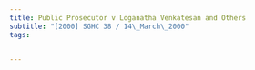 ```yaml
---
title: Public Prosecutor v Loganatha Venkatesan and Others 
subtitle: "[2000] SGHC 38 / 14\_March\_2000"
tags:


---
```


